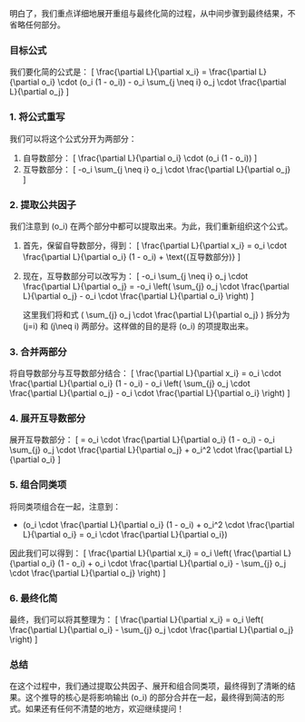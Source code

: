 明白了，我们重点详细地展开重组与最终化简的过程，从中间步骤到最终结果，不省略任何部分。

### 目标公式

我们要化简的公式是：
\[
\frac{\partial L}{\partial x_i} = \frac{\partial L}{\partial o_i} \cdot (o_i (1 - o_i)) - o_i \sum_{j \neq i} o_j \cdot \frac{\partial L}{\partial o_j}
\]

### 1. 将公式重写

我们可以将这个公式分开为两部分：

1. 自导数部分：
   \[
   \frac{\partial L}{\partial o_i} \cdot (o_i (1 - o_i))
   \]
2. 互导数部分：
   \[
   -o_i \sum_{j \neq i} o_j \cdot \frac{\partial L}{\partial o_j}
   \]

### 2. 提取公共因子

我们注意到 \(o_i\) 在两个部分中都可以提取出来。为此，我们重新组织这个公式。

1. 首先，保留自导数部分，得到：
   \[
   \frac{\partial L}{\partial x_i} = o_i \cdot \frac{\partial L}{\partial o_i} (1 - o_i) + \text{(互导数部分)}
   \]

2. 现在，互导数部分可以改写为：
   \[
   -o_i \sum_{j \neq i} o_j \cdot \frac{\partial L}{\partial o_j} = -o_i \left( \sum_{j} o_j \cdot \frac{\partial L}{\partial o_j} - o_i \cdot \frac{\partial L}{\partial o_i} \right)
   \]

   这里我们将和式 \( \sum_{j} o_j \cdot \frac{\partial L}{\partial o_j} \) 拆分为 \(j=i\) 和 \(j\neq i\) 两部分。这样做的目的是将 \(o_i\) 的项提取出来。

### 3. 合并两部分

将自导数部分与互导数部分结合：
\[
\frac{\partial L}{\partial x_i} = o_i \cdot \frac{\partial L}{\partial o_i} (1 - o_i) - o_i \left( \sum_{j} o_j \cdot \frac{\partial L}{\partial o_j} - o_i \cdot \frac{\partial L}{\partial o_i} \right)
\]

### 4. 展开互导数部分

展开互导数部分：
\[
= o_i \cdot \frac{\partial L}{\partial o_i} (1 - o_i) - o_i \sum_{j} o_j \cdot \frac{\partial L}{\partial o_j} + o_i^2 \cdot \frac{\partial L}{\partial o_i}
\]

### 5. 组合同类项

将同类项组合在一起，注意到：

- \(o_i \cdot \frac{\partial L}{\partial o_i} (1 - o_i) + o_i^2 \cdot \frac{\partial L}{\partial o_i} = o_i \cdot \frac{\partial L}{\partial o_i}\)

因此我们可以得到：
\[
\frac{\partial L}{\partial x_i} = o_i \left( \frac{\partial L}{\partial o_i} (1 - o_i) + o_i \cdot \frac{\partial L}{\partial o_i} - \sum_{j} o_j \cdot \frac{\partial L}{\partial o_j} \right)
\]

### 6. 最终化简

最终，我们可以将其整理为：
\[
\frac{\partial L}{\partial x_i} = o_i \left( \frac{\partial L}{\partial o_i} - \sum_{j} o_j \cdot \frac{\partial L}{\partial o_j} \right)
\]

### 总结

在这个过程中，我们通过提取公共因子、展开和组合同类项，最终得到了清晰的结果。这个推导的核心是将影响输出 \(o_i\) 的部分合并在一起，最终得到简洁的形式。如果还有任何不清楚的地方，欢迎继续提问！
